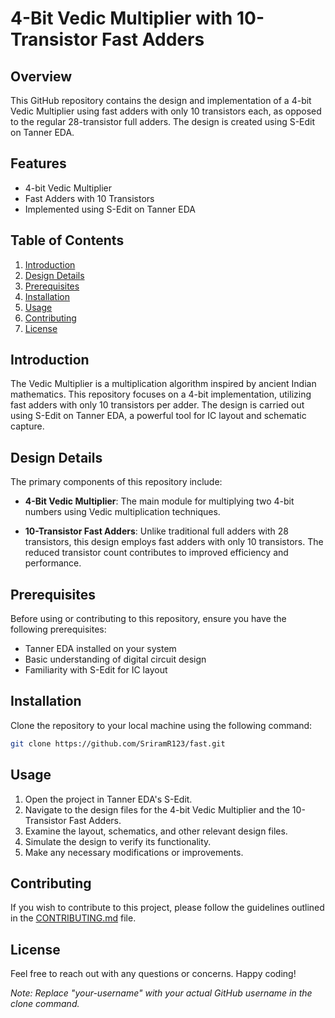 # 4-Bit Vedic Multiplier with 10-Transistor Fast Adders

## Overview

This GitHub repository contains the design and implementation of a 4-bit Vedic Multiplier using fast adders with only 10 transistors each, as opposed to the regular 28-transistor full adders. The design is created using S-Edit on Tanner EDA.

## Features

- 4-bit Vedic Multiplier
- Fast Adders with 10 Transistors
- Implemented using S-Edit on Tanner EDA

## Table of Contents

1. [Introduction](#introduction)
2. [Design Details](#design-details)
3. [Prerequisites](#prerequisites)
4. [Installation](#installation)
5. [Usage](#usage)
6. [Contributing](#contributing)
7. [License](#license)

## Introduction

The Vedic Multiplier is a multiplication algorithm inspired by ancient Indian mathematics. This repository focuses on a 4-bit implementation, utilizing fast adders with only 10 transistors per adder. The design is carried out using S-Edit on Tanner EDA, a powerful tool for IC layout and schematic capture.

## Design Details

The primary components of this repository include:

- **4-Bit Vedic Multiplier**: The main module for multiplying two 4-bit numbers using Vedic multiplication techniques.

- **10-Transistor Fast Adders**: Unlike traditional full adders with 28 transistors, this design employs fast adders with only 10 transistors. The reduced transistor count contributes to improved efficiency and performance.

## Prerequisites

Before using or contributing to this repository, ensure you have the following prerequisites:

- Tanner EDA installed on your system
- Basic understanding of digital circuit design
- Familiarity with S-Edit for IC layout

## Installation

Clone the repository to your local machine using the following command:

```bash
git clone https://github.com/SriramR123/fast.git
```

## Usage

1. Open the project in Tanner EDA's S-Edit.
2. Navigate to the design files for the 4-bit Vedic Multiplier and the 10-Transistor Fast Adders.
3. Examine the layout, schematics, and other relevant design files.
4. Simulate the design to verify its functionality.
5. Make any necessary modifications or improvements.

## Contributing

If you wish to contribute to this project, please follow the guidelines outlined in the [CONTRIBUTING.md](CONTRIBUTING.md) file.

## License



Feel free to reach out with any questions or concerns. Happy coding!

*Note: Replace "your-username" with your actual GitHub username in the clone command.*
